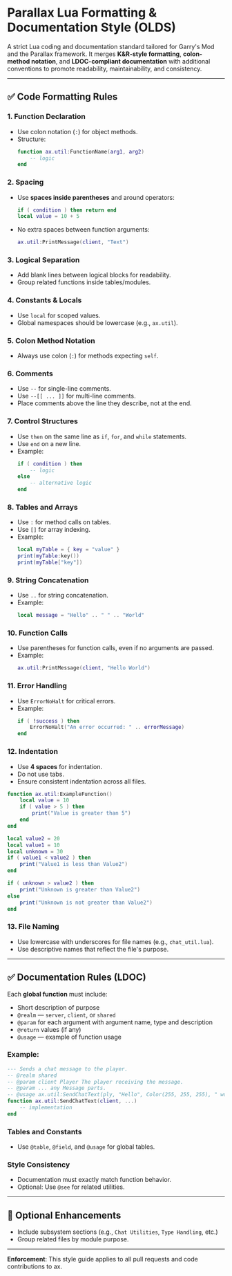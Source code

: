 
# Parallax Lua Formatting & Documentation Style (OLDS)

A strict Lua coding and documentation standard tailored for Garry's Mod and the Parallax framework. It merges **K&R-style formatting**, **colon-method notation**, and **LDOC-compliant documentation** with additional conventions to promote readability, maintainability, and consistency.

---

## ✅ Code Formatting Rules

### 1. Function Declaration
- Use colon notation (`:`) for object methods.
- Structure:
  ```lua
  function ax.util:FunctionName(arg1, arg2)
      -- logic
  end
  ```

### 2. Spacing
- Use **spaces inside parentheses** and around operators:
  ```lua
  if ( condition ) then return end
  local value = 10 + 5
  ```
- No extra spaces between function arguments:
  ```lua
  ax.util:PrintMessage(client, "Text")
  ```

### 3. Logical Separation
- Add blank lines between logical blocks for readability.
- Group related functions inside tables/modules.

### 4. Constants & Locals
- Use `local` for scoped values.
- Global namespaces should be lowercase (e.g., `ax.util`).

### 5. Colon Method Notation
- Always use colon (`:`) for methods expecting `self`.

### 6. Comments
- Use `--` for single-line comments.
- Use `--[[ ... ]]` for multi-line comments.
- Place comments above the line they describe, not at the end.

### 7. Control Structures
- Use `then` on the same line as `if`, `for`, and `while` statements.
- Use `end` on a new line.
- Example:
  ```lua
  if ( condition ) then
      -- logic
  else
      -- alternative logic
  end
  ```

### 8. Tables and Arrays
- Use `:` for method calls on tables.
- Use `[]` for array indexing.
- Example:
  ```lua
  local myTable = { key = "value" }
  print(myTable:key())
  print(myTable["key"])
  ```

### 9. String Concatenation
- Use `..` for string concatenation.
- Example:
  ```lua
  local message = "Hello" .. " " .. "World"
  ```

### 10. Function Calls
- Use parentheses for function calls, even if no arguments are passed.
- Example:
  ```lua
  ax.util:PrintMessage(client, "Hello World")
  ```

### 11. Error Handling
- Use `ErrorNoHalt` for critical errors.
- Example:
  ```lua
  if ( !success ) then
      ErrorNoHalt("An error occurred: " .. errorMessage)
  end
  ```

### 12. Indentation
- Use **4 spaces** for indentation.
- Do not use tabs.
- Ensure consistent indentation across all files.

```lua
function ax.util:ExampleFunction()
    local value = 10
    if ( value > 5 ) then
        print("Value is greater than 5")
    end
end
```

```lua
local value2 = 20
local value1 = 10
local unknown = 30
if ( value1 < value2 ) then
    print("Value1 is less than Value2")
end

if ( unknown > value2 ) then
    print("Unknown is greater than Value2")
else
    print("Unknown is not greater than Value2")
end
```

### 13. File Naming
- Use lowercase with underscores for file names (e.g., `chat_util.lua`).
- Use descriptive names that reflect the file's purpose.

---

## ✅ Documentation Rules (LDOC)

Each **global function** must include:
- Short description of purpose
- `@realm` — `server`, `client`, or `shared`
- `@param` for each argument with argument name, type and description
- `@return` values (if any)
- `@usage` — example of function usage

### Example:
```lua
--- Sends a chat message to the player.
-- @realm shared
-- @param client Player The player receiving the message.
-- @param ... any Message parts.
-- @usage ax.util:SendChatText(ply, "Hello", Color(255, 255, 255), " world!")
function ax.util:SendChatText(client, ...)
    -- implementation
end
```

### Tables and Constants
- Use `@table`, `@field`, and `@usage` for global tables.

### Style Consistency
- Documentation must exactly match function behavior.
- Optional: Use `@see` for related utilities.

---

## 🧩 Optional Enhancements
- Include subsystem sections (e.g., `Chat Utilities`, `Type Handling`, etc.)
- Group related files by module purpose.

---

**Enforcement**: This style guide applies to all pull requests and code contributions to ax.
